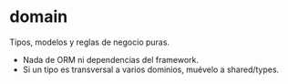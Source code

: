 # domain

Tipos, modelos y reglas de negocio puras.

- Nada de ORM ni dependencias del framework.
- Si un tipo es transversal a varios dominios, muévelo a shared/types.
